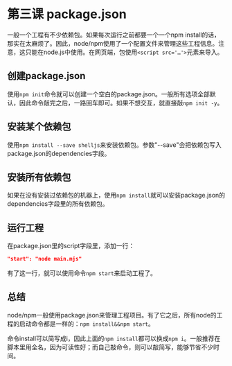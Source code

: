 # 第三课 package.json
一般一个工程有不少依赖包。如果每次运行之前都要一个一个npm install的话，那实在太麻烦了。因此，node/npm使用了一个配置文件来管理这些工程信息。注意，这只能在node.js中使用。在网页端，包使用`<script src='…'>`元素来导入。

## 创建package.json
使用`npm init`命令就可以创建一个空白的package.json。一般所有选项全部默认，因此命令敲完之后，一路回车即可。如果不想交互，就直接敲`npm init -y`。

## 安装某个依赖包
使用`npm install --save shelljs`来安装依赖包。参数"--save"会把依赖包写入package.json的dependencies字段。

## 安装所有依赖包
如果在没有安装过依赖包的机器上，使用`npm install`就可以安装package.json的dependencies字段里的所有依赖包。

## 运行工程
在package.json里的script字段里，添加一行：
```json
"start": "node main.mjs"
```
有了这一行，就可以使用命令`npm start`来启动工程了。

## 总结
node/npm一般使用package.json来管理工程项目。有了它之后，所有node的工程的启动命令都是一样的：`npm install&&npm start`。

命令install可以简写成i，因此上面的`npm install`都可以换成`npm i`。一般推荐在脚本里用全名，因为可读性好；而自己敲命令，则可以敲简写，能够节省不少时间。
